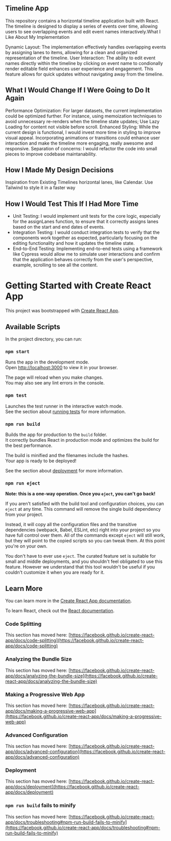 
## Timeline App
This repository contains a horizontal timeline application built with React. The timeline is designed to display a series of events over time, allowing users to see overlapping events and edit event names interactively.What I Like About My Implementation

Dynamic Layout: The implementation effectively handles overlapping events by assigning lanes to items, allowing for a clean and organized representation of the timeline.
User Interaction: The ability to edit event names directly within the timeline by clicking on event name to condionally render editable field enhances user experience and engagement. This feature allows for quick updates without navigating away from the timeline.

## What I Would Change If I Were Going to Do It Again

Performance Optimization: For larger datasets, the current implementation could be optimized further. For instance, using memoization techniques to avoid unnecessary re-renders when the timeline state updates; Use Lazy Loading for content not visible before scroll.
Enhanced Styling: While the current design is functional, I would invest more time in styling to improve visual appeal. Incorporating animations or transitions could enhance user interaction and make the timeline more engaging, really awesome and responsive.
Separation of concerns: I would refactor the code into small pieces to improve codebase maintanability.

## How I Made My Design Decisions

Inspiration from Existing Timelines horizontal lanes, like Calendar.
Use Tailwind to style it in a faster way 

## How I Would Test This If I Had More Time

- Unit Testing: I would implement unit tests for the core logic, especially for the assignLanes function, to ensure that it correctly assigns lanes based on the start and end dates of events.
- Integration Testing: I would conduct integration tests to verify that the components work together as expected, particularly focusing on the editing functionality and how it updates the timeline state.
- End-to-End Testing: Implementing end-to-end tests using a framework like Cypress would allow me to simulate user interactions and confirm that the application behaves correctly from the user's perspective, example, scrolling to see all the content.




# Getting Started with Create React App

This project was bootstrapped with [Create React App](https://github.com/facebook/create-react-app).

## Available Scripts

In the project directory, you can run:

### `npm start`

Runs the app in the development mode.\
Open [http://localhost:3000](http://localhost:3000) to view it in your browser.

The page will reload when you make changes.\
You may also see any lint errors in the console.

### `npm test`

Launches the test runner in the interactive watch mode.\
See the section about [running tests](https://facebook.github.io/create-react-app/docs/running-tests) for more information.

### `npm run build`

Builds the app for production to the `build` folder.\
It correctly bundles React in production mode and optimizes the build for the best performance.

The build is minified and the filenames include the hashes.\
Your app is ready to be deployed!

See the section about [deployment](https://facebook.github.io/create-react-app/docs/deployment) for more information.

### `npm run eject`

**Note: this is a one-way operation. Once you `eject`, you can't go back!**

If you aren't satisfied with the build tool and configuration choices, you can `eject` at any time. This command will remove the single build dependency from your project.

Instead, it will copy all the configuration files and the transitive dependencies (webpack, Babel, ESLint, etc) right into your project so you have full control over them. All of the commands except `eject` will still work, but they will point to the copied scripts so you can tweak them. At this point you're on your own.

You don't have to ever use `eject`. The curated feature set is suitable for small and middle deployments, and you shouldn't feel obligated to use this feature. However we understand that this tool wouldn't be useful if you couldn't customize it when you are ready for it.

## Learn More

You can learn more in the [Create React App documentation](https://facebook.github.io/create-react-app/docs/getting-started).

To learn React, check out the [React documentation](https://reactjs.org/).

### Code Splitting

This section has moved here: [https://facebook.github.io/create-react-app/docs/code-splitting](https://facebook.github.io/create-react-app/docs/code-splitting)

### Analyzing the Bundle Size

This section has moved here: [https://facebook.github.io/create-react-app/docs/analyzing-the-bundle-size](https://facebook.github.io/create-react-app/docs/analyzing-the-bundle-size)

### Making a Progressive Web App

This section has moved here: [https://facebook.github.io/create-react-app/docs/making-a-progressive-web-app](https://facebook.github.io/create-react-app/docs/making-a-progressive-web-app)

### Advanced Configuration

This section has moved here: [https://facebook.github.io/create-react-app/docs/advanced-configuration](https://facebook.github.io/create-react-app/docs/advanced-configuration)

### Deployment

This section has moved here: [https://facebook.github.io/create-react-app/docs/deployment](https://facebook.github.io/create-react-app/docs/deployment)

### `npm run build` fails to minify

This section has moved here: [https://facebook.github.io/create-react-app/docs/troubleshooting#npm-run-build-fails-to-minify](https://facebook.github.io/create-react-app/docs/troubleshooting#npm-run-build-fails-to-minify)
